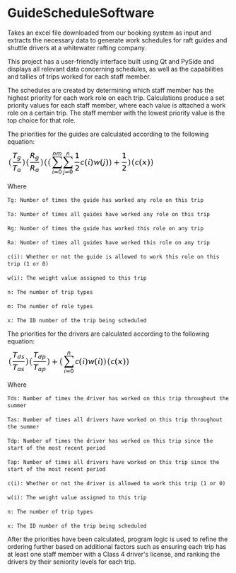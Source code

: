 ﻿# GuideScheduleSoftware
 
Takes an excel file downloaded from our booking system as input and extracts the necessary data to generate work schedules for raft guides and shuttle drivers at a whitewater rafting company.

This project has a user-friendly interface built using Qt and PySide and displays all relevant data concerning schedules, as well as the capabilities and tallies of trips worked for each staff member.

The schedules are created by determining which staff member has the highest priority for each work role on each trip. Calculations produce a set priority values for each staff member, where each value is attached a work role on a certain trip. The staff member with the lowest priority value is the top choice for that role.

The priorities for the guides are calculated according to the following equation:


![](read_me_img/guide_priority_equation.png)


Where

    Tg: Number of times the guide has worked any role on this trip
 
    Ta: Number of times all guides have worked any role on this trip
 
    Rg: Number of times the guide has worked this role on any trip
 
    Ra: Number of times all guides have worked this role on any trip
 
    c(i): Whether or not the guide is allowed to work this role on this trip (1 or 0)
 
    w(i): The weight value assigned to this trip
    
    n: The number of trip types
    
    m: The number of role types 

    x: The ID number of the trip being scheduled

The priorities for the drivers are calculated according to the following equation:


![](read_me_img/driver_priority_equation.png)


Where

    Tds: Number of times the driver has worked on this trip throughout the summer
 
    Tas: Number of times all drivers have worked on this trip throughout the summer
 
    Tdp: Number of times the driver has worked on this trip since the start of the most recent period
 
    Tap: Number of times all drivers have worked on this trip since the start of the most recent period
 
    c(i): Whether or not the driver is allowed to work this trip (1 or 0)
 
    w(i): The weight value assigned to this trip
    
    n: The number of trip types
    
    x: The ID number of the trip being scheduled

After the priorities have been calculated, program logic is used to refine the ordering further based on additional factors such as ensuring each trip has at least one staff member with a Class 4 driver's license, and ranking the drivers by their seniority levels for each trip.
